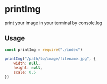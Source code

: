 # printImg
print your image in your terminal by console.log

## Usage

```js
const printImg = require("./index")

printImg("/path/to/image/filename.jpg", {
    width: null,
    height: null,
    scale: 0.5
})
```